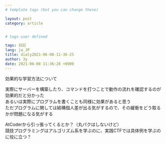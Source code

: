 ```yaml
---
# template tags (but you can change these)

layout: post
category: article


# tags user defined

tags: 日記
lang: ja_JP
title: dialy2021-06-08-11-36-25
author: 3y
date: 2021-06-08 11:36:28 +0900
---
```


効果的な学習方法について

実際にサーバーを構築したり、コマンドを打つことで動作の流れを確認するのが効果的だと分かった<br>
あるいは実際にプログラムを書くことも同様に効果があると思う<br>
ただプログラムに関しては結構個人差が出る気がするので、その緩衝をどう取るかが問題になる気がする

AtCoderから引っ張ってくるとか？（丸パクはしないけど）<br>
競技プログラミングはアルゴリズム系を学ぶのに、実践CTFでは具体例を学ぶのに役に立つ？
